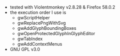 - tested with Violentmonkey v2.8.28 & Firefox 58.0.2
- the execution order I use is
  - gwScriptHelper
  - gwReplacePngWithSvg
  - gwAddGlyphBoundingBoxes
  - gwOpenProtectedGlyphInGlyphEditor
  - gwTabIndex
  - gwAddContextMenus
- GNU GPL v3.0

